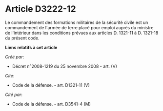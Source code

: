 # Article D3222-12

Le commandement des formations militaires de la sécurité civile est un commandement de l'armée de terre placé pour emploi
auprès du ministre de l'intérieur dans les conditions prévues aux articles D. 1321-11 à D. 1321-18 du présent code.

**Liens relatifs à cet article**

_Créé par_:

  - Décret n°2008-1219 du 25 novembre 2008 - art. (V)

_Cite_:

  - Code de la défense. - art. D1321-11 (V)

_Cité par_:

  - Code de la défense. - art. D3541-4 (M)
